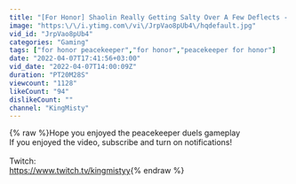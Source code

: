 ```yaml
---
title: "[For Honor] Shaolin Really Getting Salty Over A Few Deflects - Peacekeeper Duels"
image: "https:\/\/i.ytimg.com\/vi\/JrpVao8pUb4\/hqdefault.jpg"
vid_id: "JrpVao8pUb4"
categories: "Gaming"
tags: ["for honor peacekeeper","for honor","peacekeeper for honor"]
date: "2022-04-07T17:41:56+03:00"
vid_date: "2022-04-07T14:00:09Z"
duration: "PT20M28S"
viewcount: "1128"
likeCount: "94"
dislikeCount: ""
channel: "KingMisty"
---
```

{% raw %}Hope you enjoyed the peacekeeper duels gameplay<br />If you enjoyed the video, subscribe and turn on notifications!<br /><br />Twitch:<br /><a rel="nofollow" target="blank" href="https://www.twitch.tv/kingmistyy">https://www.twitch.tv/kingmistyy</a>{% endraw %}
